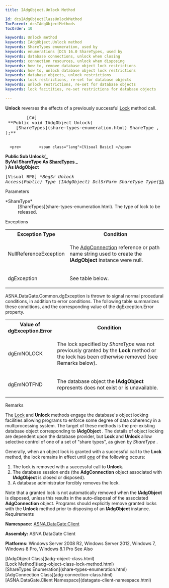 ```yaml
---
title: IAdgObject.Unlock Method

Id: dcsIAdgObjectClassUnlockMethod
TocParent: dcsIAdgObjectMethods
TocOrder: 10

keywords: Unlock method
keywords: IAdgObject.Unlock method
keywords: ShareTypes enumeration, used by
keywords: enumerations [DCS 16.0 ShareTypes, used by
keywords: database connections, unlock when closing
keywords: connection resources, unlock when disposing
keywords: how to, remove database object lock restrictions
keywords: how to, unlock database object lock restrictions
keywords: database objects, unlock restrictions
keywords: lock restrictions, re-set for database objects
keywords: unlock restrictions, re-set for database objects
keywords: lock facitities, re-set restrictions for database objects

---
```


**Unlock** reverses the effects of a previously successful [Lock](iadg-object-class-lock-method.html) method call.
<pre>        <span class="lang">[C#]</span>
 **Public void IAdgObject Unlock(<br />    [ShareTypes](share-types-enumeration.html) ShareType ,<br />);** 
      </pre>
      <pre>        <span class="lang">[Visual Basic] </span>
 **Public Sub Unlock(_<br />   ByVal ShareType As [ShareTypes](share-types-enumeration.html) _<br />) As IAdgObject** 
      </pre>
      <pre class="prettyprint">
        <span class="lang">[Visual RPG]</span>
 **BegSr Unlock Access(*Public) Type (IAdgObject)
   DclSrParm ShareType Type([ShareTypes](share-types-enumeration.html))** 
      </pre>

Parameters

<dl>
        <dt>
 *ShareType* 
        </dt>
        <dd>
[ShareTypes](share-types-enumeration.html). The type of lock to be released.
</dd>
</dl>

Exceptions

<table class="dtTABLE" id="Table2" cellspacing="0">
          <colgroup span="1">
            <col align="middles" span="1" width="20%" style="FONT-WEIGHT: bold" />
            <col span="1" width="70%" />
          </colgroup>
          <tr>
            <th colspan="1" rowspan="1">
							Exception Type</th>
            <th colspan="1" rowspan="1">
							Condition</th>
          </tr>
          <tr>
            <td colspan="1" rowspan="1">

NullReferenceException 
</td>
            <td colspan="1" rowspan="1">

The [AdgConnection](adg-connection-class.html) reference or path name string used to create the **IAdgObject** instance were null. 
</td>
          </tr>
          <tr>
            <td colspan="1" rowspan="1">

dgException 
</td>
            <td colspan="1" rowspan="1">

See table below. 
</td>
          </tr>
</table>

ASNA.DataGate.Common.dgException is thrown to signal normal procedural conditions, in addition to error conditions. The following table summarizes these conditions, and the corresponding value of the dgException.Error property.

<table class="dtTABLE" id="Table3" cellspacing="0"> <colgroup span="1"> <col align="middles" span="1" width="20%" style="FONT-WEIGHT: bold" /> <col span="1" width="70%" /> </colgroup> <tr> <th colspan="1" rowspan="1"> Value of dgException.Error </th> <th colspan="1" rowspan="1"> Condition </th> </tr> <tr> <td colspan="1" rowspan="1"> <p>dgEmNOLOCK 
</td>
            <td colspan="1" rowspan="1">

The lock specified by *ShareType* was not previously granted by the **Lock** method or the lock has been otherwise removed (see Remarks below). 
</td>
          </tr>
          <tr>
            <td colspan="1" rowspan="1">

dgEmNOTFND 
</td>
            <td colspan="1" rowspan="1">

The database object the **IAdgObject** represents does not exist or is unavailable. 
</td>
          </tr>
</table>

Remarks

The [Lock](iadg-object-class-lock-method.html) and **Unlock** methods engage the database's object locking facilities allowing programs to enforce some degree of data coherency in a multiprocessing system. The target of these methods is the pre-existing database object corresponding to **IAdgObject** . The details of object locking are dependent upon the database provider, but **Lock** and **Unlock** allow selective control of one of a set of "share types", as given by *ShareType* .

Generally, when an object lock is granted with a successful call to the **Lock** method, the lock remains in effect until <u>one</u> of the following occurs: 

1. The lock is removed with a successful call to **Unlock.**
2. The database session ends (the **AdgConnection**  object associated 
					with **IAdgObject** 
				is closed or disposed).
3. A database administrator forcibly removes the lock.

Note that a granted lock is not automatically removed when the **IAdgObject** is disposed, unless this results in the auto-disposal of the associated **AdgConnection** object. Programs should explicitly remove granted locks with the **Unlock** method prior to disposing of an **IAdgObject** instance. 
Requirements

<span> **Namespace:** [ASNA.DataGate.Client](datagate-client-namespace.html) </span> 

<span> **Assembly:** ASNA DataGate Client</span> 

<span> **Platforms:** Windows Server 2008 R2, Windows Server 2012, Windows 7, Windows 8 Pro, Windows 8.1 Pro</span> 
See Also

<dl />
      [IAdgObject Class](iadg-object-class.html)
      <br />
      [Lock Method](iadg-object-class-lock-method.html)
      <br />
      [ShareTypes Enumeration](share-types-enumeration.html)
      <br />
      [AdgConnection Class](adg-connection-class.html)
      <br />
      [ASNA.DataGate.Client Namespace](datagate-client-namespace.html)

